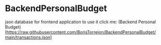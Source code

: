 # BackendPersonalBudget
json database for frontend application
to use it click me: (Backend Personal Budget)[https://raw.githubusercontent.com/BorisTorrejon/BackendPersonalBudget/main/transactions.json]
